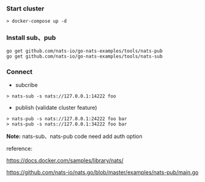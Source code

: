 ### Start cluster
```
> docker-compose up -d
```
### Install sub、pub
```
go get github.com/nats-io/go-nats-examples/tools/nats-pub
go get github.com/nats-io/go-nats-examples/tools/nats-sub
```
### Connect
- subcribe
```
> nats-sub -s nats://127.0.0.1:14222 foo
```
- publish (validate cluster feature)
```
> nats-pub -s nats://127.0.0.1:24222 foo bar
> nats-pub -s nats://127.0.0.1:34222 foo bar
```

**Note:** nats-sub、nats-pub code need add auth option

reference: 

https://docs.docker.com/samples/library/nats/

https://github.com/nats-io/nats.go/blob/master/examples/nats-pub/main.go